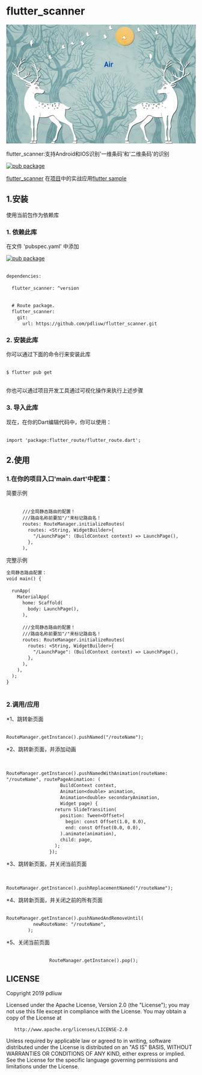 # flutter_scanner

![totem](https://raw.githubusercontent.com/pdliuw/pdliuw.github.io/master/images/totem_four_logo.jpg)


flutter_scanner:支持Android和IOS识别'一维条码'和'二维条码'的识别

[![pub package](https://img.shields.io/pub/v/flutter_scanner.svg)](https://pub.dev/packages/flutter_scanner)

[flutter_scanner](https://github.com/pdliuw/flutter_scanner) 在[项目](https://github.com/flutter-app-sample/flutter_app_sample)中的实战应用[flutter sample](https://github.com/flutter-app-sample/flutter_app_sample)

## 1.安装

使用当前包作为依赖库

### 1. 依赖此库

在文件 'pubspec.yaml' 中添加

[![pub package](https://img.shields.io/pub/v/flutter_scanner.svg)](https://pub.dev/packages/flutter_scanner)

```

dependencies:

  flutter_scanner: ^version

```
 
```

  # Route package.
  flutter_scanner:
    git:
      url: https://github.com/pdliuw/flutter_scanner.git

```

### 2. 安装此库

你可以通过下面的命令行来安装此库

```

$ flutter pub get


```

你也可以通过项目开发工具通过可视化操作来执行上述步骤

### 3. 导入此库

现在，在你的Dart编辑代码中，你可以使用：

```

import 'package:flutter_route/flutter_route.dart';

```

## 2.使用

### 1.在你的项目入口'main.dart'中配置：

简要示例

```

      ///全局静态路由的配置！
      ///路由名称前要加"/"来标记路由名！
      routes: RouteManager.initializeRoutes(
        routes: <String, WidgetBuilder>{
          "/LaunchPage": (BuildContext context) => LaunchPage(),
        },
      ),

```

完整示例

```
全局静态路由配置：
void main() {

  runApp(
    MaterialApp(
      home: Scaffold(
        body: LaunchPage(),
      ),

      ///全局静态路由的配置！
      ///路由名称前要加"/"来标记路由名！
      routes: RouteManager.initializeRoutes(
        routes: <String, WidgetBuilder>{
          "/LaunchPage": (BuildContext context) => LaunchPage(),
        },
      ),
    ),
  );
}


```

### 2.调用/应用

*1、跳转新页面

```

RouteManager.getInstance().pushNamed("/routeName");

```
*2、跳转新页面，并添加动画

```

                RouteManager.getInstance().pushNamedWithAnimation(routeName: "/routeName", routePageAnimation: (
                    BuildContext context,
                    Animation<double> animation,
                    Animation<double> secondaryAnimation,
                    Widget page) {
                  return SlideTransition(
                    position: Tween<Offset>(
                      begin: const Offset(1.0, 0.0),
                      end: const Offset(0.0, 0.0),
                    ).animate(animation),
                    child: page,
                  );
                });

```

*3、跳转新页面，并关闭当前页面

```

                RouteManager.getInstance().pushReplacementNamed("/routeName");

```


*4、跳转新页面，并关闭之前的所有页面

```

RouteManager.getInstance().pushNamedAndRemoveUntil(
          newRouteName: "/routeName",
        );

```

*5、关闭当前页面

```

                RouteManager.getInstance().pop();

```

## LICENSE

   Copyright 2019 pdliuw

   Licensed under the Apache License, Version 2.0 (the "License");
   you may not use this file except in compliance with the License.
   You may obtain a copy of the License at

       http://www.apache.org/licenses/LICENSE-2.0

   Unless required by applicable law or agreed to in writing, software
   distributed under the License is distributed on an "AS IS" BASIS,
   WITHOUT WARRANTIES OR CONDITIONS OF ANY KIND, either express or implied.
   See the License for the specific language governing permissions and
   limitations under the License.

